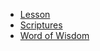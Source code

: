 - [Lesson](https://raw.githubusercontent.com/dcvezzani/lessons/main/the-principles-of-my-gospel/20210904-the-principles-of-my-gospel.md)
- [Scriptures](https://raw.githubusercontent.com/dcvezzani/lessons/main/the-principles-of-my-gospel/20210904-scriptures.md)
- [Word of Wisdom](https://raw.githubusercontent.com/dcvezzani/lessons/main/the-principles-of-my-gospel/20210905-word-of-wisdom.md)


